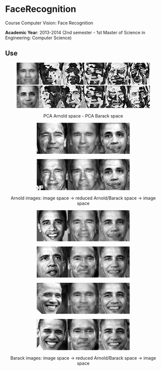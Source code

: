 # FaceRecognition
Course Computer Vision: Face Recognition

**Academic Year**: 2013-2014 (2nd semester - 1st Master of Science in Engineering: Computer Science)

Use
--------
<p align="center"><img src="https://github.com/matt77hias/FaceRecognition/blob/master/res/pca arnold.png" width="430"><img src="https://github.com/matt77hias/FaceRecognition/blob/master/res/pca barack.png" width="430"></p>
<p align="center">PCA Arnold space - PCA Barack space</p>

<p align="center"><img src="https://github.com/matt77hias/FaceRecognition/blob/master/res/a0.png"></p>
<p align="center"><img src="https://github.com/matt77hias/FaceRecognition/blob/master/res/a1.png"></p>
<p align="center">Arnold images: image space -> reduced Arnold/Barack space -> image space</p>

<p align="center"><img src="https://github.com/matt77hias/FaceRecognition/blob/master/res/b0.png"></p>
<p align="center"><img src="https://github.com/matt77hias/FaceRecognition/blob/master/res/b1.png"></p>
<p align="center"><img src="https://github.com/matt77hias/FaceRecognition/blob/master/res/b2.png"></p>
<p align="center"><img src="https://github.com/matt77hias/FaceRecognition/blob/master/res/b3.png"></p>
<p align="center">Barack images: image space -> reduced Arnold/Barack space -> image space</p>
